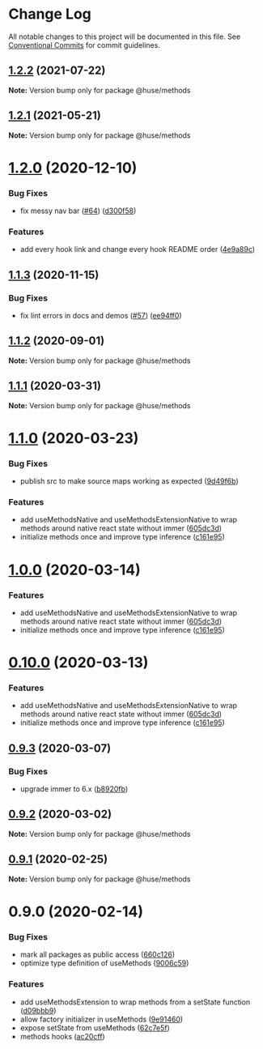 # Change Log

All notable changes to this project will be documented in this file.
See [Conventional Commits](https://conventionalcommits.org) for commit guidelines.

## [1.2.2](https://github.com/ecomfe/react-hooks/compare/@huse/methods@1.2.1...@huse/methods@1.2.2) (2021-07-22)

**Note:** Version bump only for package @huse/methods





## [1.2.1](https://github.com/ecomfe/react-hooks/compare/@huse/methods@1.2.0...@huse/methods@1.2.1) (2021-05-21)

**Note:** Version bump only for package @huse/methods





# [1.2.0](https://github.com/ecomfe/react-hooks/compare/@huse/methods@1.1.3...@huse/methods@1.2.0) (2020-12-10)


### Bug Fixes

* fix messy nav bar ([#64](https://github.com/ecomfe/react-hooks/issues/64)) ([d300f58](https://github.com/ecomfe/react-hooks/commit/d300f5800310f880d79e36b459c502c5b4f5cfe2))


### Features

* add every hook link and change every hook README order ([4e9a89c](https://github.com/ecomfe/react-hooks/commit/4e9a89c6bbe846214d65393f0afef24c291718e6))





## [1.1.3](https://github.com/ecomfe/react-hooks/compare/@huse/methods@1.1.1...@huse/methods@1.1.3) (2020-11-15)


### Bug Fixes

* fix lint errors in docs and demos ([#57](https://github.com/ecomfe/react-hooks/issues/57)) ([ee94ff0](https://github.com/ecomfe/react-hooks/commit/ee94ff02bf09696374ca4250c496a4dec0cbe02a))





## [1.1.2](https://github.com/ecomfe/react-hooks/compare/@huse/methods@1.1.1...@huse/methods@1.1.2) (2020-09-01)

**Note:** Version bump only for package @huse/methods





## [1.1.1](https://github.com/ecomfe/react-hooks/compare/@huse/methods@1.1.0...@huse/methods@1.1.1) (2020-03-31)

**Note:** Version bump only for package @huse/methods





# [1.1.0](https://github.com/ecomfe/react-hooks/compare/@huse/methods@0.9.3...@huse/methods@1.1.0) (2020-03-23)


### Bug Fixes

* publish src to make source maps working as expected ([9d49f6b](https://github.com/ecomfe/react-hooks/commit/9d49f6b294a445c302f05da958c6e427e7eae669))


### Features

* add useMethodsNative and useMethodsExtensionNative to wrap methods around native react state without immer ([605dc3d](https://github.com/ecomfe/react-hooks/commit/605dc3d6b8d38ecf2aa1f16575fc7a6ede8a209c))
* initialize methods once and improve type inference ([c161e95](https://github.com/ecomfe/react-hooks/commit/c161e95a9e26148a0f0f1756a28eea61b53fade8))





# [1.0.0](https://github.com/ecomfe/react-hooks/compare/@huse/methods@0.9.3...@huse/methods@1.0.0) (2020-03-14)


### Features

* add useMethodsNative and useMethodsExtensionNative to wrap methods around native react state without immer ([605dc3d](https://github.com/ecomfe/react-hooks/commit/605dc3d6b8d38ecf2aa1f16575fc7a6ede8a209c))
* initialize methods once and improve type inference ([c161e95](https://github.com/ecomfe/react-hooks/commit/c161e95a9e26148a0f0f1756a28eea61b53fade8))





# [0.10.0](https://github.com/ecomfe/react-hooks/compare/@huse/methods@0.9.3...@huse/methods@0.10.0) (2020-03-13)


### Features

* add useMethodsNative and useMethodsExtensionNative to wrap methods around native react state without immer ([605dc3d](https://github.com/ecomfe/react-hooks/commit/605dc3d6b8d38ecf2aa1f16575fc7a6ede8a209c))
* initialize methods once and improve type inference ([c161e95](https://github.com/ecomfe/react-hooks/commit/c161e95a9e26148a0f0f1756a28eea61b53fade8))





## [0.9.3](https://github.com/ecomfe/react-hooks/compare/@huse/methods@0.9.2...@huse/methods@0.9.3) (2020-03-07)


### Bug Fixes

* upgrade immer to 6.x ([b8920fb](https://github.com/ecomfe/react-hooks/commit/b8920fb67a14bd111b543efdcd58b67b8277ba46))





## [0.9.2](https://github.com/ecomfe/react-hooks/compare/@huse/methods@0.9.1...@huse/methods@0.9.2) (2020-03-02)

**Note:** Version bump only for package @huse/methods





## [0.9.1](https://github.com/ecomfe/react-hooks/compare/@huse/methods@0.9.0...@huse/methods@0.9.1) (2020-02-25)

**Note:** Version bump only for package @huse/methods





# 0.9.0 (2020-02-14)


### Bug Fixes

* mark all packages as public access ([660c126](https://github.com/ecomfe/react-hooks/commit/660c1265ee27cb0de0e7b456904a22f4370002d0))
* optimize type definition of useMethods ([9006c59](https://github.com/ecomfe/react-hooks/commit/9006c59bd9d1cadb3d0718e7f4709e3d3063cc12))


### Features

* add useMethodsExtension to wrap methods from a setState function ([d09bbb9](https://github.com/ecomfe/react-hooks/commit/d09bbb95a6110bd894f31ce67ca462a808e08da0))
* allow factory initializer in useMethods ([9e91460](https://github.com/ecomfe/react-hooks/commit/9e91460a874b872cffb0a2af08ae1cc00a6e8214))
* expose setState from useMethods ([62c7e5f](https://github.com/ecomfe/react-hooks/commit/62c7e5f2801aa45308063a5aa8ee2842715c92ee))
* methods hooks ([ac20cff](https://github.com/ecomfe/react-hooks/commit/ac20cffaea0b18174189b266be07149ff56f4a95))
